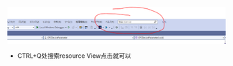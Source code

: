 ![103139a4d2c3457a10ba44942f332d14.png](../../../../_resources/103139a4d2c3457a10ba44942f332d14.png)
- CTRL+Q处搜索resource View点击就可以